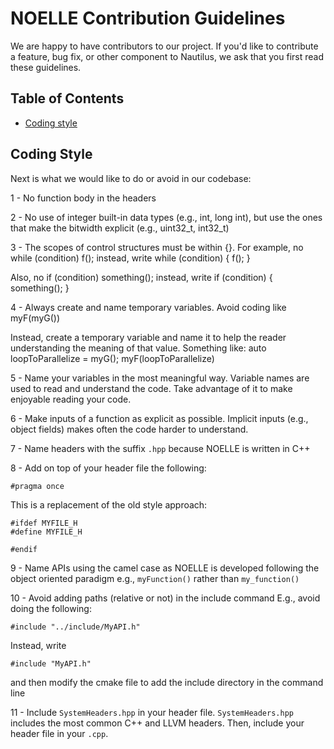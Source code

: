 # NOELLE Contribution Guidelines

We are happy to have contributors to our project. 
If you'd like to contribute a feature, bug fix, or other component to Nautilus, we ask that you first read these guidelines.


## Table of Contents
- [Coding style](#coding_style)


## Coding Style
Next is what we would like to do or avoid in our codebase:

1 - No function body in the headers

2 - No use of integer built-in data types (e.g., int, long int), but use the ones that make the bitwidth explicit (e.g., uint32_t, int32_t)

3 - The scopes of control structures must be within {}.
  For example, no 
    while (condition) f();
  instead, write
    while (condition) {
      f();
    }

  Also, no
    if (condition) something();
  instead, write
    if (condition) {
      something();
    }

4 - Always create and name temporary variables.
  Avoid coding like 
    myF(myG())

  Instead, create a temporary variable and name it to help the reader understanding the meaning of that value.
  Something like:
    auto loopToParallelize = myG();
    myF(loopToParallelize)

5 - Name your variables in the most meaningful way.
  Variable names are used to read and understand the code. Take advantage of it to make enjoyable reading your code.

6 - Make inputs of a function as explicit as possible. 
  Implicit inputs (e.g., object fields) makes often the code harder to understand.

7 - Name headers with the suffix `.hpp` because NOELLE is written in C++

8 - Add on top of your header file the following:

```
#pragma once
```

This is a replacement of the old style approach:

```
#ifdef MYFILE_H
#define MYFILE_H

#endif
```

9 - Name APIs using the camel case as NOELLE is developed following the object oriented paradigm
  e.g., `myFunction()` rather than `my_function()`

10 - Avoid adding paths (relative or not) in the include command
  E.g., avoid doing the following:
```
#include "../include/MyAPI.h"
```
  
  Instead, write
```
#include "MyAPI.h"
```
and then modify the cmake file to add the include directory in the command line

11 - Include `SystemHeaders.hpp` in your header file. 
`SystemHeaders.hpp` includes the most common C++ and LLVM headers.
Then, include your header file in your `.cpp`.
